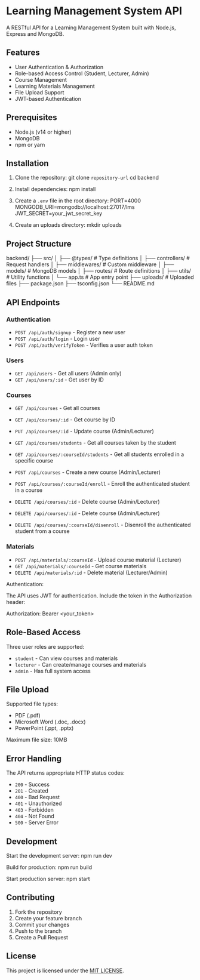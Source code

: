 # Learning Management System API

A RESTful API for a Learning Management System built with Node.js, Express and MongoDB.

## Features

- User Authentication & Authorization
- Role-based Access Control (Student, Lecturer, Admin)
- Course Management
- Learning Materials Management
- File Upload Support
- JWT-based Authentication

## Prerequisites

- Node.js (v14 or higher)
- MongoDB
- npm or yarn

## Installation

1. Clone the repository:
   git clone `repository-url`
   cd backend

2. Install dependencies:
   npm install

3. Create a `.env` file in the root directory:
   PORT=4000
   MONGODB_URI=mongodb://localhost:27017/lms
   JWT_SECRET=your_jwt_secret_key

4. Create an uploads directory:
   mkdir uploads

## Project Structure

backend/
├── src/
│ ├── @types/ # Type definitions
│ ├── controllers/ # Request handlers
│ ├── middlewares/ # Custom middleware
│ ├── models/ # MongoDB models
│ ├── routes/ # Route definitions
│ ├── utils/ # Utility functions
│ └── app.ts # App entry point
├── uploads/ # Uploaded files
├── package.json
├── tsconfig.json
└── README.md

## API Endpoints

### Authentication

- `POST /api/auth/signup` - Register a new user
- `POST /api/auth/login` - Login user
- `POST /api/auth/verifyToken` - Verifies a user auth token

### Users

- `GET /api/users` - Get all users (Admin only)
- `GET /api/users/:id` - Get user by ID

### Courses

- `GET /api/courses` - Get all courses
- `GET /api/courses/:id` - Get course by ID
- `PUT /api/courses/:id` - Update course (Admin/Lecturer)
- `GET /api/courses/students` - Get all courses taken by the student
- `GET /api/courses/:courseId/students` - Get all students enrolled in a specific course

- `POST /api/courses` - Create a new course (Admin/Lecturer)
- `POST /api/courses/:courseId/enroll` - Enroll the authenticated student in a course

- `DELETE /api/courses/:id` - Delete course (Admin/Lecturer)
- `DELETE /api/courses/:id` - Delete course (Admin/Lecturer)
- `DELETE /api/courses/:courseId/disenroll` - Disenroll the authenticated student from a course

### Materials

- `POST /api/materials/:courseId` - Upload course material (Lecturer)
- `GET /api/materials/:courseId` - Get course materials
- `DELETE /api/materials/:id` - Delete material (Lecturer/Admin)

Authentication:

The API uses JWT for authentication. Include the token in the Authorization header:

Authorization: Bearer <your_token>

## Role-Based Access

Three user roles are supported:

- `student` - Can view courses and materials
- `lecturer` - Can create/manage courses and materials
- `admin` - Has full system access

## File Upload

Supported file types:

- PDF (.pdf)
- Microsoft Word (.doc, .docx)
- PowerPoint (.ppt, .pptx)

Maximum file size: 10MB

## Error Handling

The API returns appropriate HTTP status codes:

- `200` - Success
- `201` - Created
- `400` - Bad Request
- `401` - Unauthorized
- `403` - Forbidden
- `404` - Not Found
- `500` - Server Error

## Development

Start the development server:
npm run dev

Build for production:
npm run build

Start production server:
npm start

## Contributing

1. Fork the repository
2. Create your feature branch
3. Commit your changes
4. Push to the branch
5. Create a Pull Request

## License

This project is licensed under the [MIT LICENSE](LICENSE).
